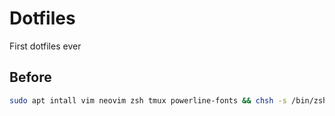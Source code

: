 # Dotfiles

First dotfiles ever

## Before

```bash
sudo apt intall vim neovim zsh tmux powerline-fonts && chsh -s /bin/zsh
```
